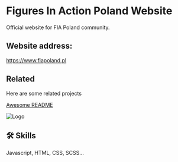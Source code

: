 
# Figures In Action Poland Website

Official website for FIA Poland community.



## Website address:

https://www.fiapoland.pl


## Related

Here are some related projects

[Awesome README](https://github.com/matiassingers/awesome-readme)


![Logo](https://www.fiapoland.pl/dist/img/fiabgc2.jpg)


## 🛠 Skills
Javascript, HTML, CSS, SCSS...


